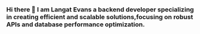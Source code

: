 ### Hi there 👋 I am Langat Evans a backend developer specializing in creating efficient and scalable solutions,focusing on robust APIs and database performance optimization.

